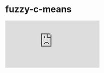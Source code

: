 # fuzzy-c-means

![dependency](https://github.com/munat1/fuzzy-c-means/blob/main/data_visualization/dimension:2%3Bcluster_size2.pdf)
